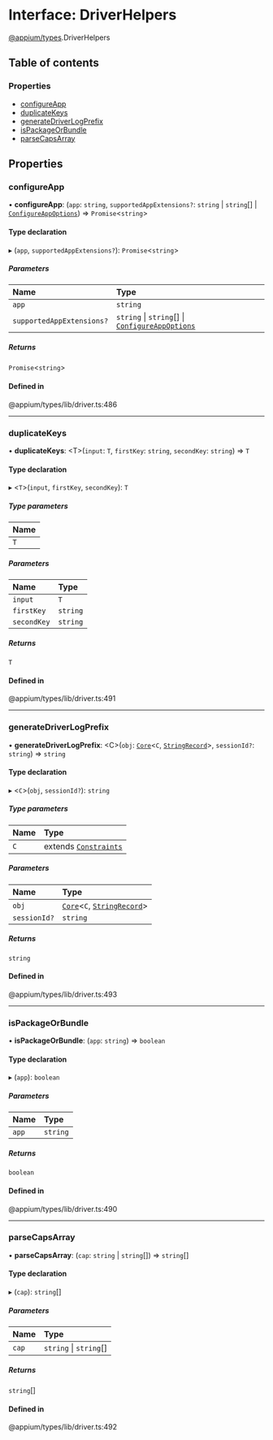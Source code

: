 # Interface: DriverHelpers

[@appium/types](../modules/appium_types.md).DriverHelpers

## Table of contents

### Properties

- [configureApp](appium_types.DriverHelpers.md#configureapp)
- [duplicateKeys](appium_types.DriverHelpers.md#duplicatekeys)
- [generateDriverLogPrefix](appium_types.DriverHelpers.md#generatedriverlogprefix)
- [isPackageOrBundle](appium_types.DriverHelpers.md#ispackageorbundle)
- [parseCapsArray](appium_types.DriverHelpers.md#parsecapsarray)

## Properties

### configureApp

• **configureApp**: (`app`: `string`, `supportedAppExtensions?`: `string` \| `string`[] \| [`ConfigureAppOptions`](appium_types.ConfigureAppOptions.md)) => `Promise`<`string`\>

#### Type declaration

▸ (`app`, `supportedAppExtensions?`): `Promise`<`string`\>

##### Parameters

| Name | Type |
| :------ | :------ |
| `app` | `string` |
| `supportedAppExtensions?` | `string` \| `string`[] \| [`ConfigureAppOptions`](appium_types.ConfigureAppOptions.md) |

##### Returns

`Promise`<`string`\>

#### Defined in

@appium/types/lib/driver.ts:486

___

### duplicateKeys

• **duplicateKeys**: <T\>(`input`: `T`, `firstKey`: `string`, `secondKey`: `string`) => `T`

#### Type declaration

▸ <`T`\>(`input`, `firstKey`, `secondKey`): `T`

##### Type parameters

| Name |
| :------ |
| `T` |

##### Parameters

| Name | Type |
| :------ | :------ |
| `input` | `T` |
| `firstKey` | `string` |
| `secondKey` | `string` |

##### Returns

`T`

#### Defined in

@appium/types/lib/driver.ts:491

___

### generateDriverLogPrefix

• **generateDriverLogPrefix**: <C\>(`obj`: [`Core`](appium_types.Core.md)<`C`, [`StringRecord`](../modules/appium_types.md#stringrecord)\>, `sessionId?`: `string`) => `string`

#### Type declaration

▸ <`C`\>(`obj`, `sessionId?`): `string`

##### Type parameters

| Name | Type |
| :------ | :------ |
| `C` | extends [`Constraints`](../modules/appium_types.md#constraints) |

##### Parameters

| Name | Type |
| :------ | :------ |
| `obj` | [`Core`](appium_types.Core.md)<`C`, [`StringRecord`](../modules/appium_types.md#stringrecord)\> |
| `sessionId?` | `string` |

##### Returns

`string`

#### Defined in

@appium/types/lib/driver.ts:493

___

### isPackageOrBundle

• **isPackageOrBundle**: (`app`: `string`) => `boolean`

#### Type declaration

▸ (`app`): `boolean`

##### Parameters

| Name | Type |
| :------ | :------ |
| `app` | `string` |

##### Returns

`boolean`

#### Defined in

@appium/types/lib/driver.ts:490

___

### parseCapsArray

• **parseCapsArray**: (`cap`: `string` \| `string`[]) => `string`[]

#### Type declaration

▸ (`cap`): `string`[]

##### Parameters

| Name | Type |
| :------ | :------ |
| `cap` | `string` \| `string`[] |

##### Returns

`string`[]

#### Defined in

@appium/types/lib/driver.ts:492
